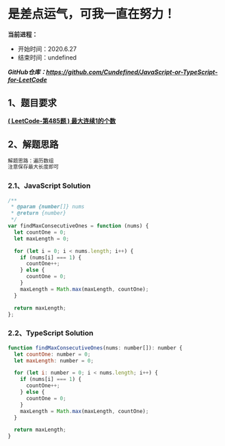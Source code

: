 ﻿# 是差点运气，可我一直在努力！
**当前进程：**

 - 开始时间：2020.6.27 
 - 结束时间：undefined

***GitHub仓库：https://github.com/Cundefined/JavaScript-or-TypeScript-for-LeetCode***



## 1、题目要求
[**( LeetCode-第485题 )  最大连续1的个数**](https://leetcode-cn.com/problems/max-consecutive-ones/)
      



## 2、解题思路
```javascript
解题思路：遍历数组
注意保存最大长度即可
```


### 2.1、JavaScript Solution

```javascript
/**
 * @param {number[]} nums
 * @return {number}
 */
var findMaxConsecutiveOnes = function (nums) {
  let countOne = 0;
  let maxLength = 0;

  for (let i = 0; i < nums.length; i++) {
    if (nums[i] === 1) {
      countOne++;
    } else {
      countOne = 0;
    }
    maxLength = Math.max(maxLength, countOne);
  }

  return maxLength;
};
```

### 2.2、TypeScript Solution

```javascript
function findMaxConsecutiveOnes(nums: number[]): number {
  let countOne: number = 0;
  let maxLength: number = 0;

  for (let i: number = 0; i < nums.length; i++) {
    if (nums[i] === 1) {
      countOne++;
    } else {
      countOne = 0;
    }
    maxLength = Math.max(maxLength, countOne);
  }

  return maxLength;
}
```

